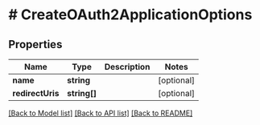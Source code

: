 # # CreateOAuth2ApplicationOptions

## Properties

Name | Type | Description | Notes
------------ | ------------- | ------------- | -------------
**name** | **string** |  | [optional]
**redirectUris** | **string[]** |  | [optional]

[[Back to Model list]](../../README.md#models) [[Back to API list]](../../README.md#endpoints) [[Back to README]](../../README.md)
